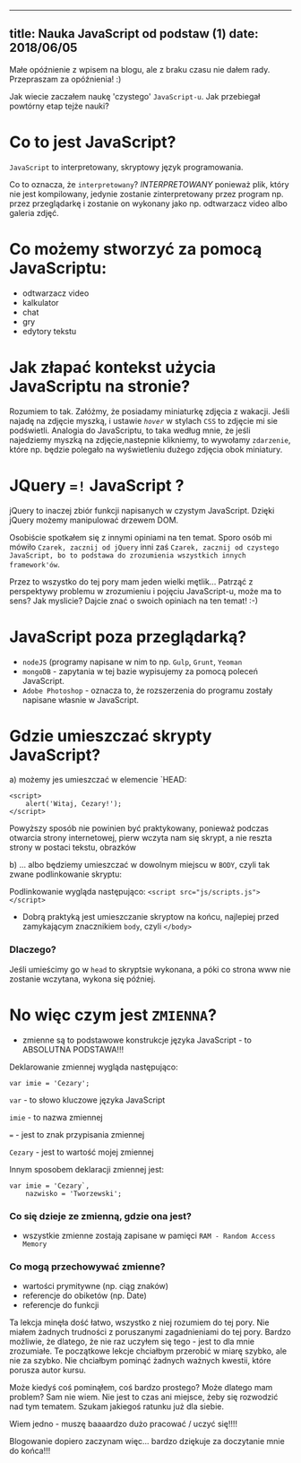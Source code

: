 ----
title: Nauka JavaScript od podstaw (1)
date: 2018/06/05
----

Małe opóźnienie z wpisem na blogu, ale z braku czasu nie dałem rady. Przepraszam za opóźnienia! :)

Jak wiecie zaczałem naukę 'czystego' `JavaScript-u`. Jak przebiegał powtórny etap tejże nauki?

# Co to jest JavaScript?
`JavaScript` to interpretowany, skryptowy język programowania.

Co to oznacza, że `interpretowany`? *INTERPRETOWANY* ponieważ plik, który nie jest kompilowany, jedynie zostanie  zinterpretowany przez program np. przez przeglądarkę i zostanie on wykonany jako np. odtwarzacz video albo galeria zdjęć.

# Co możemy stworzyć za pomocą JavaScriptu:
* odtwarzacz video
* kalkulator
* chat
* gry
* edytory tekstu

# Jak złapać kontekst użycia JavaScriptu na stronie?
Rozumiem to tak. Załóżmy, że posiadamy miniaturkę zdjęcia z wakacji. Jeśli najadę na zdjęcie myszką, i ustawie *`hover`* w stylach `CSS` to zdjęcie mi sie podświetli. Analogia do JavaScriptu, to taka według mnie, że jeśli najedziemy myszką na zdjęcie,nastepnie klikniemy, to wywołamy `zdarzenie`, które np. będzie polegało na wyświetleniu dużego zdjęcia obok miniatury.

# JQuery `=!` JavaScript ?
jQuery to inaczej zbiór funkcji napisanych w czystym JavaScript. Dzięki jQuery możemy manipulować drzewem DOM.

Osobiście spotkałem się z innymi opiniami na ten temat. Sporo osób mi mówiło `Czarek, zacznij od jQuery` inni zaś `Czarek, zacznij od czystego JavaScript, bo to podstawa do zrozumienia wszystkich innych framework'ów`.

Przez to wszystko do tej pory mam jeden wielki mętlik...
Patrząć z perspektywy problemu w zrozumieniu i pojęciu JavaScript-u, może ma to sens? Jak myslicie? Dajcie znać o swoich opiniach na ten temat! :-)


# JavaScript poza przeglądarką?
* `nodeJS` (programy napisane w nim to np. `Gulp`, `Grunt`, `Yeoman`
* `mongoDB` - zapytania w tej bazie wypisujemy za pomocą poleceń JavaScript.
* `Adobe Photoshop` - oznacza to, że rozszerzenia do programu zostały napisane własnie w JavaScript.

# Gdzie umieszczać skrypty JavaScript?
a) możemy jes umieszczać w elemencie `HEAD:
```
<script>
    alert('Witaj, Cezary!');
</script>
```
 Powyższy sposób nie powinien być praktykowany, ponieważ podczas otwarcia strony internetowej, pierw wczyta nam się skrypt, a nie reszta strony w postaci tekstu, obrazków



b) ... albo będziemy umieszczać w dowolnym miejscu w `BODY`, czyli tak zwane podlinkowanie skryptu:

Podlinkowanie wygląda następująco: `<script src="js/scripts.js"></script>`

* Dobrą praktyką jest umieszczanie skryptow na końcu, najlepiej przed zamykającym znacznikiem `body`, czyli `</body>`

### Dlaczego?
Jeśli umieścimy go w `head` to skryptsie wykonana, a póki co strona www nie zostanie wczytana, wykona się później.


# No więc czym jest `ZMIENNA`?
* zmienne są to podstawowe konstrukcje języka JavaScript - to ABSOLUTNA PODSTAWA!!!

Deklarowanie zmiennej wygląda następująco:
```
var imie = 'Cezary';
```

`var` - to słowo kluczowe języka JavaScript

`imie` - to nazwa zmiennej

`=` - jest to znak przypisania zmiennej

`Cezary` - jest to wartość mojej zmiennej

Innym sposobem deklaracji zmiennej jest:
```
var imie = 'Cezary`,
    nazwisko = 'Tworzewski';
```

### Co się dzieje ze zmienną, gdzie ona jest?
* wszystkie zmienne zostają zapisane w pamięci `RAM - Random Access Memory`

### Co mogą przechowywać zmienne?
* wartości prymitywne (np. ciąg znaków)
* referencje do obiketów (np. Date)
* referencje do funkcji


Ta lekcja minęła dość łatwo, wszystko z niej rozumiem do tej pory. Nie miałem żadnych trudności z poruszanymi zagadnieniami do tej pory. Bardzo możliwie, że dlatego, że nie raz uczyłem się tego - jest to dla mnie zrozumiałe.
Te początkowe lekcje chciałbym przerobić w miarę szybko, ale nie za szybko. Nie chciałbym pominąć żadnych ważnych kwestii, które porusza autor kursu.

Może kiedyś coś pominąłem, coś bardzo prostego? Może dlatego mam problem? Sam nie wiem. Nie jest to czas ani miejsce, żeby się rozwodzić nad tym tematem.
Szukam jakiegoś ratunku już dla siebie.

Wiem jedno - muszę baaaardzo dużo pracować / uczyć się!!!!

Blogowanie dopiero zaczynam więc...
bardzo dziękuje za doczytanie mnie do końca!!!
